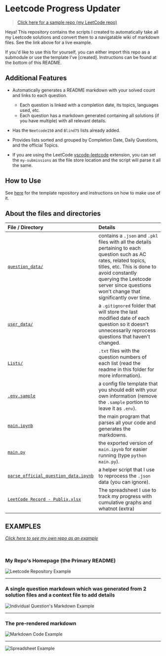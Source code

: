 # Leetcode Progress Updater

> [Click here for a sample repo (my LeetCode repo)](https://github.com/Zanger67/leetcode)

Heya! This repository contains the scripts I created to automatically take all my Leetcode solutions and convert them to a navigatable wiki of markdown files. See the link above for a live example.

If you'd like to use this for yourself, you can either import this repo as a submodule or use the template I've [created]. Instructions can be found at the bottom of this README.

<!-- To create a readme, input your information and the directory path and run [`main.ipynb`](main.ipynb). -->

<!-- Insert gif of it running and creating all the markdowns -->

## Additional Features

-   Automatically generates a README markdown with your solved count and links to each question.
    -   Each question is linked with a completion date, its topics, languages used, etc.
    -   Each question has a markdown generated containing all solutions (if you have multiple) with all relevant details.
-   Has the `Neetcode150` and `Blind75` lists already added.
-   Provides lists sorted and grouped by Completion Date, Daily Questions, and the official Topics.

-   If you are using the LeetCode [vscode-leetcode](https://github.com/LeetCode-OpenSource/vscode-leetcode/tree/master) extension, you can set the `my-submissions` as the file store location and the script will parse it all the same.

## How to Use

See [here](https://github.com/Zanger67/leetcode-template/tree/main) for the template repository and instructions on how to make use of it.


## About the files and directories

| File / Directory                                                           | Details                                                                                                                                                                                                                                                      |
| :------------------------------------------------------------------------- | :----------------------------------------------------------------------------------------------------------------------------------------------------------------------------------------------------------------------------------------------------------- |
| [`question_data/`](question_data/)                                         | contains a `.json` and `.pkl` files with all the details pertaining to each question such as AC rates, related topics, titles, etc. This is done to avoid constantly querying the Leetcode server since questions won't change that significantly over time. |
| [`user_data/`](user_data/)                                                 | a `.gitignored` folder that will store the last modified date of each question so it doesn't unnecessarily reprocess questions that haven't changed.                                                                                                         |
| [`Lists/`](Lists/)                                                         | `.txt` files with the question numbers of each list (read the readme in this folder for more information).                                                                                                                                                   |
| [`.env.sample`](.env.sample)                                               | a config file template that you should edit with your own information (remove the `.sample` portion to leave it as `.env`).                                                                                                                                  |
| [`main.ipynb`](main.ipynb)                                                 | the main program that parses all your code and generates the markdowns.                                                                                                                                                                                      |
| [`main.py`](main.py)                                                       | the exported version of `main.ipynb` for easier running (type `python main.py`).                                                                                                                                                                             |
| [`parse_official_question_data.ipynb`](parse_official_question_data.ipynb) | a helper script that I use to reprocess the `.json` data (you can ignore).                                                                                                                                                                                   |
| [`LeetCode Record - Publix.xlsx`](<LeetCode Record - Publix.xlsx>)         | The spreadsheet I use to track my progress with cumulative graphs and whatnot (extra)                                                                                                                                                                        |

## EXAMPLES

_[Click here to see my own repo as an example](https://github.com/Zanger67/leetcode)_

</br>

### My Repo's Homepage (the Primary README)

![Leetcode Repository Example](misc/eg_front_page.png?raw=true)

---

### A single question markdown which was generated from 2 solution files and a context file to add details

![Individual Question's Markdown Example](misc/eg_individual_question_markdown.png?raw=true)

---

### The pre-rendered markdown

![Markdown Code Example](misc/eg_markdown_code.png?raw=true)

---

![Spreadsheet Example](misc/spreadsheet_stats.png?raw=true)

<!-- ---

</br>
</br>

![Mediums Eg](misc/image.png?raw=true)

</br> -->

<!-- ---

</br>
</br>

_View of the actual markdown before being rendered_
![Markdown Code](misc/image-2.png?raw=true) -->

<!-- ---

</br>
</br>

_View of my stats spreadsheet that I used to track my progress_
![Stats from Excel Example](misc/image-3.png?raw=true) -->
